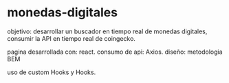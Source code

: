 # monedas-digitales

objetivo: desarrollar un buscador en tiempo real  de monedas digitales, consumir la API en tiempo real de coingecko. 

pagina desarrollada con: react.
consumo de api: Axios.
diseño: metodologia BEM


uso de custom Hooks y Hooks.

